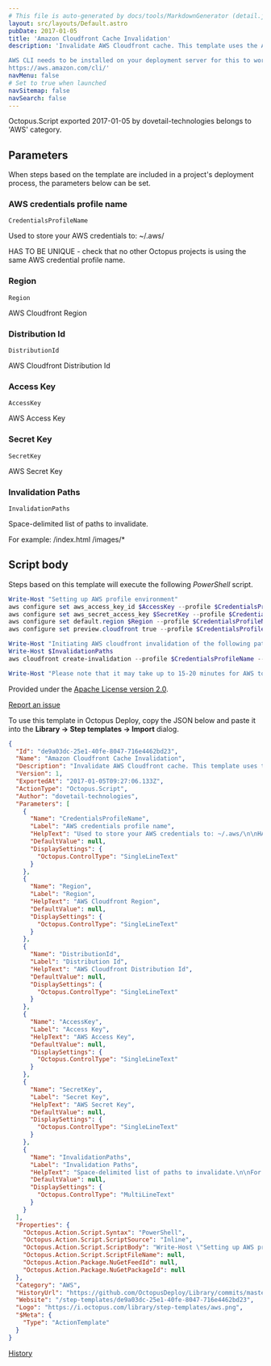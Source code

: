 ```yaml
---
# This file is auto-generated by docs/tools/MarkdownGenerator (detail.js)
layout: src/layouts/Default.astro
pubDate: 2017-01-05
title: 'Amazon Cloudfront Cache Invalidation'
description: 'Invalidate AWS Cloudfront cache. This template uses the AWS CLI tool. ALL step fields need to be populated for this template to work.

AWS CLI needs to be installed on your deployment server for this to work properly:
https://aws.amazon.com/cli/'
navMenu: false
# Set to true when launched
navSitemap: false
navSearch: false
---
```


Octopus.Script exported 2017-01-05 by dovetail-technologies belongs to 'AWS' category.

## Parameters

When steps based on the template are included in a project's deployment process, the parameters below can be set.


<div class="param">

### AWS credentials profile name

`CredentialsProfileName`

Used to store your AWS credentials to: ~/.aws/

HAS TO BE UNIQUE - check that no other Octopus projects is using the same AWS credential profile name.

</div>
        
<div class="param">

### Region

`Region`

AWS Cloudfront Region

</div>
        
<div class="param">

### Distribution Id

`DistributionId`

AWS Cloudfront Distribution Id

</div>
        
<div class="param">

### Access Key

`AccessKey`

AWS Access Key

</div>
        
<div class="param">

### Secret Key

`SecretKey`

AWS Secret Key

</div>
        
<div class="param">

### Invalidation Paths

`InvalidationPaths`

Space-delimited list of paths to invalidate.

For example: 
/index.html /images/*

</div>
        

## Script body

Steps based on this template will execute the following *PowerShell* script.

```powershell
Write-Host "Setting up AWS profile environment"
aws configure set aws_access_key_id $AccessKey --profile $CredentialsProfileName
aws configure set aws_secret_access_key $SecretKey --profile $CredentialsProfileName
aws configure set default.region $Region --profile $CredentialsProfileName
aws configure set preview.cloudfront true --profile $CredentialsProfileName

Write-Host "Initiating AWS cloudfront invalidation of the following paths:"
Write-Host $InvalidationPaths
aws cloudfront create-invalidation --profile $CredentialsProfileName --distribution-id $DistributionId --paths $InvalidationPaths

Write-Host "Please note that it may take up to 15-20 minutes for AWS to complete the cloudfront cache invalidation"
```

Provided under the [Apache License version 2.0](https://github.com/OctopusDeploy/Library/blob/master/LICENSE.txt).

[Report an issue](https://github.com/OctopusDeploy/Library/issues/new?assignees=&labels=&projects=&template=bug-report.yml&title=Issue%20with%20Amazon%20Cloudfront%20Cache%20Invalidation&step-template=Amazon%20Cloudfront%20Cache%20Invalidation)

<div class="get-json">

To use this template in Octopus Deploy, copy the JSON below and paste it into the **Library → Step templates → Import** dialog.

```json
{
  "Id": "de9a03dc-25e1-40fe-8047-716e4462bd23",
  "Name": "Amazon Cloudfront Cache Invalidation",
  "Description": "Invalidate AWS Cloudfront cache. This template uses the AWS CLI tool. ALL step fields need to be populated for this template to work.\n\nAWS CLI needs to be installed on your deployment server for this to work properly:\nhttps://aws.amazon.com/cli/",
  "Version": 1,
  "ExportedAt": "2017-01-05T09:27:06.133Z",
  "ActionType": "Octopus.Script",
  "Author": "dovetail-technologies",
  "Parameters": [
    {
      "Name": "CredentialsProfileName",
      "Label": "AWS credentials profile name",
      "HelpText": "Used to store your AWS credentials to: ~/.aws/\n\nHAS TO BE UNIQUE - check that no other Octopus projects is using the same AWS credential profile name.",
      "DefaultValue": null,
      "DisplaySettings": {
        "Octopus.ControlType": "SingleLineText"
      }
    },
    {
      "Name": "Region",
      "Label": "Region",
      "HelpText": "AWS Cloudfront Region",
      "DefaultValue": null,
      "DisplaySettings": {
        "Octopus.ControlType": "SingleLineText"
      }
    },
    {
      "Name": "DistributionId",
      "Label": "Distribution Id",
      "HelpText": "AWS Cloudfront Distribution Id",
      "DefaultValue": null,
      "DisplaySettings": {
        "Octopus.ControlType": "SingleLineText"
      }
    },
    {
      "Name": "AccessKey",
      "Label": "Access Key",
      "HelpText": "AWS Access Key",
      "DefaultValue": null,
      "DisplaySettings": {
        "Octopus.ControlType": "SingleLineText"
      }
    },
    {
      "Name": "SecretKey",
      "Label": "Secret Key",
      "HelpText": "AWS Secret Key",
      "DefaultValue": null,
      "DisplaySettings": {
        "Octopus.ControlType": "SingleLineText"
      }
    },
    {
      "Name": "InvalidationPaths",
      "Label": "Invalidation Paths",
      "HelpText": "Space-delimited list of paths to invalidate.\n\nFor example: \n/index.html /images/*",
      "DefaultValue": null,
      "DisplaySettings": {
        "Octopus.ControlType": "MultiLineText"
      }
    }
  ],
  "Properties": {
    "Octopus.Action.Script.Syntax": "PowerShell",
    "Octopus.Action.Script.ScriptSource": "Inline",
    "Octopus.Action.Script.ScriptBody": "Write-Host \"Setting up AWS profile environment\"\naws configure set aws_access_key_id $AccessKey --profile $CredentialsProfileName\naws configure set aws_secret_access_key $SecretKey --profile $CredentialsProfileName\naws configure set default.region $Region --profile $CredentialsProfileName\naws configure set preview.cloudfront true --profile $CredentialsProfileName\n\nWrite-Host \"Initiating AWS cloudfront invalidation of the following paths:\"\nWrite-Host $InvalidationPaths\naws cloudfront create-invalidation --profile $CredentialsProfileName --distribution-id $DistributionId --paths $InvalidationPaths\n\nWrite-Host \"Please note that it may take up to 15-20 minutes for AWS to complete the cloudfront cache invalidation\"",
    "Octopus.Action.Script.ScriptFileName": null,
    "Octopus.Action.Package.NuGetFeedId": null,
    "Octopus.Action.Package.NuGetPackageId": null
  },
  "Category": "AWS",
  "HistoryUrl": "https://github.com/OctopusDeploy/Library/commits/master/step-templates//opt/buildagent/work/75443764cd38076d/step-templates/aws-cloudfront-invalidate-cache.json",
  "Website": "/step-templates/de9a03dc-25e1-40fe-8047-716e4462bd23",
  "Logo": "https://i.octopus.com/library/step-templates/aws.png",
  "$Meta": {
    "Type": "ActionTemplate"
  }
}
```

[History](https://github.com/OctopusDeploy/Library/commits/master/step-templates/https://github.com/OctopusDeploy/Library/commits/master/step-templates//opt/buildagent/work/75443764cd38076d/step-templates/aws-cloudfront-invalidate-cache.json)

</div>
